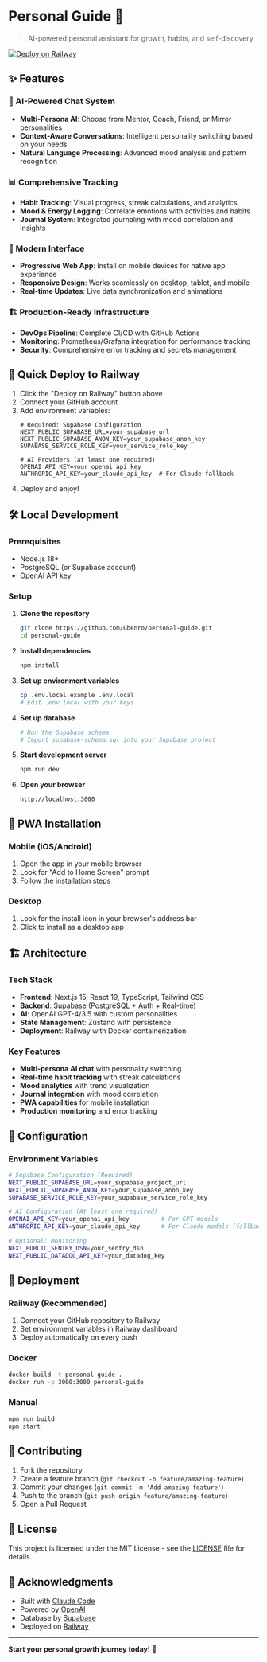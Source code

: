 # Personal Guide 🎯

> AI-powered personal assistant for growth, habits, and self-discovery

[![Deploy on Railway](https://railway.app/button.svg)](https://railway.app/template/personal-guide)

## ✨ Features

### 🧠 AI-Powered Chat System
- **Multi-Persona AI**: Choose from Mentor, Coach, Friend, or Mirror personalities
- **Context-Aware Conversations**: Intelligent personality switching based on your needs
- **Natural Language Processing**: Advanced mood analysis and pattern recognition

### 📊 Comprehensive Tracking
- **Habit Tracking**: Visual progress, streak calculations, and analytics
- **Mood & Energy Logging**: Correlate emotions with activities and habits
- **Journal System**: Integrated journaling with mood correlation and insights

### 🎨 Modern Interface
- **Progressive Web App**: Install on mobile devices for native app experience
- **Responsive Design**: Works seamlessly on desktop, tablet, and mobile
- **Real-time Updates**: Live data synchronization and animations

### 🏗️ Production-Ready Infrastructure
- **DevOps Pipeline**: Complete CI/CD with GitHub Actions
- **Monitoring**: Prometheus/Grafana integration for performance tracking
- **Security**: Comprehensive error tracking and secrets management

## 🚀 Quick Deploy to Railway

1. Click the "Deploy on Railway" button above
2. Connect your GitHub account
3. Add environment variables:
   ```
   # Required: Supabase Configuration
   NEXT_PUBLIC_SUPABASE_URL=your_supabase_url
   NEXT_PUBLIC_SUPABASE_ANON_KEY=your_supabase_anon_key
   SUPABASE_SERVICE_ROLE_KEY=your_service_role_key

   # AI Providers (at least one required)
   OPENAI_API_KEY=your_openai_api_key
   ANTHROPIC_API_KEY=your_claude_api_key  # For Claude fallback
   ```
4. Deploy and enjoy!

## 🛠️ Local Development

### Prerequisites
- Node.js 18+
- PostgreSQL (or Supabase account)
- OpenAI API key

### Setup

1. **Clone the repository**
   ```bash
   git clone https://github.com/Gbenro/personal-guide.git
   cd personal-guide
   ```

2. **Install dependencies**
   ```bash
   npm install
   ```

3. **Set up environment variables**
   ```bash
   cp .env.local.example .env.local
   # Edit .env.local with your keys
   ```

4. **Set up database**
   ```bash
   # Run the Supabase schema
   # Import supabase-schema.sql into your Supabase project
   ```

5. **Start development server**
   ```bash
   npm run dev
   ```

6. **Open your browser**
   ```
   http://localhost:3000
   ```

## 📱 PWA Installation

### Mobile (iOS/Android)
1. Open the app in your mobile browser
2. Look for "Add to Home Screen" prompt
3. Follow the installation steps

### Desktop
1. Look for the install icon in your browser's address bar
2. Click to install as a desktop app

## 🏗️ Architecture

### Tech Stack
- **Frontend**: Next.js 15, React 19, TypeScript, Tailwind CSS
- **Backend**: Supabase (PostgreSQL + Auth + Real-time)
- **AI**: OpenAI GPT-4/3.5 with custom personalities
- **State Management**: Zustand with persistence
- **Deployment**: Railway with Docker containerization

### Key Features
- **Multi-persona AI chat** with personality switching
- **Real-time habit tracking** with streak calculations
- **Mood analytics** with trend visualization
- **Journal integration** with mood correlation
- **PWA capabilities** for mobile installation
- **Production monitoring** and error tracking

## 🔧 Configuration

### Environment Variables
```bash
# Supabase Configuration (Required)
NEXT_PUBLIC_SUPABASE_URL=your_supabase_project_url
NEXT_PUBLIC_SUPABASE_ANON_KEY=your_supabase_anon_key
SUPABASE_SERVICE_ROLE_KEY=your_supabase_service_role_key

# AI Configuration (At least one required)
OPENAI_API_KEY=your_openai_api_key         # For GPT models
ANTHROPIC_API_KEY=your_claude_api_key      # For Claude models (fallback)

# Optional: Monitoring
NEXT_PUBLIC_SENTRY_DSN=your_sentry_dsn
NEXT_PUBLIC_DATADOG_API_KEY=your_datadog_key
```

## 🚢 Deployment

### Railway (Recommended)
1. Connect your GitHub repository to Railway
2. Set environment variables in Railway dashboard
3. Deploy automatically on every push

### Docker
```bash
docker build -t personal-guide .
docker run -p 3000:3000 personal-guide
```

### Manual
```bash
npm run build
npm start
```

## 🤝 Contributing

1. Fork the repository
2. Create a feature branch (`git checkout -b feature/amazing-feature`)
3. Commit your changes (`git commit -m 'Add amazing feature'`)
4. Push to the branch (`git push origin feature/amazing-feature`)
5. Open a Pull Request

## 📄 License

This project is licensed under the MIT License - see the [LICENSE](LICENSE) file for details.

## 🙏 Acknowledgments

- Built with [Claude Code](https://claude.ai/code)
- Powered by [OpenAI](https://openai.com)
- Database by [Supabase](https://supabase.com)
- Deployed on [Railway](https://railway.app)

---

**Start your personal growth journey today!** 🌱